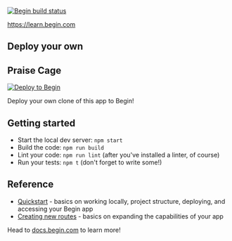 
[![Begin build status](https://buildstatus.begin.app/bird-3vt/status.svg)](https://begin.com)

https://learn.begin.com

## Deploy your own
## Praise Cage
[![Deploy to Begin](https://static.begin.com/deploy-to-begin.svg)](https://begin.com/apps/create?template=https://github.com/begin-examples/learn-node-graphql)

Deploy your own clone of this app to Begin!

## Getting started

- Start the local dev server: `npm start`
- Build the code: `npm run build`
- Lint your code: `npm run lint` (after you've installed a linter, of course)
- Run your tests: `npm t` (don't forget to write some!)

## Reference

- [Quickstart](https://docs.begin.com/en/guides/quickstart/) - basics on working locally, project structure, deploying, and accessing your Begin app
- [Creating new routes](https://docs.begin.com/en/functions/creating-new-functions) - basics on expanding the capabilities of your app

Head to [docs.begin.com](https://docs.begin.com/) to learn more!
